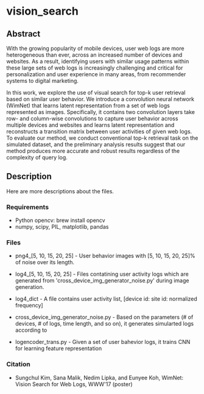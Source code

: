 # vision_search

## Abstract
With the growing popularity of mobile devices, user web logs are more heterogeneous than ever, across an increased number of devices and websites. As a result, identifying users with similar usage patterns within these large sets of web logs is increasingly challenging and critical for personalization and user experience in many areas, from recommender systems to digital marketing.

In this work, we explore the use of visual search for top-k user retrieval based on similar user behavior. We introduce a convolution neural network (WimNet) that learns latent representation from a set of web logs represented as images. Specifically, it contains two convolution layers take row- and column-wise convolutions to capture user behavior across multiple devices and websites and learns latent representation and reconstructs a transition matrix between user activities of given web logs. To evaluate our method, we conduct conventional top-k retrieval task on the simulated dataset, and the preliminary analysis results suggest that our method produces more accurate and robust results regardless of the complexity of query log. 

## Description
Here are more descriptions about the files.

### Requirements
- Python opencv: brew install opencv
- numpy, scipy, PIL, matplotlib, pandas

### Files

-  png4_[5, 10, 15, 20, 25] - User behavior images with [5, 10, 15, 20, 25]% of noise over its length.

- log4_[5, 10, 15, 20, 25] - Files contatining user activity logs which are generated from 'cross_device_img_generator_noise.py' during image generation.

- log4_dict - A file contains user activity list, [device id: site id: normalized frequency]

- cross_device_img_generator_noise.py - Based on the parameters (# of devices, # of logs, time length, and so on), it generates simularted logs according to

- logencoder_trans.py - Given a set of user bahevior logs, it trains CNN for learning feature representation

### Citation

- Sungchul Kim, Sana Malik, Nedim Lipka, and Eunyee Koh, WimNet: Vision Search for Web Logs, WWW'17 (poster)
